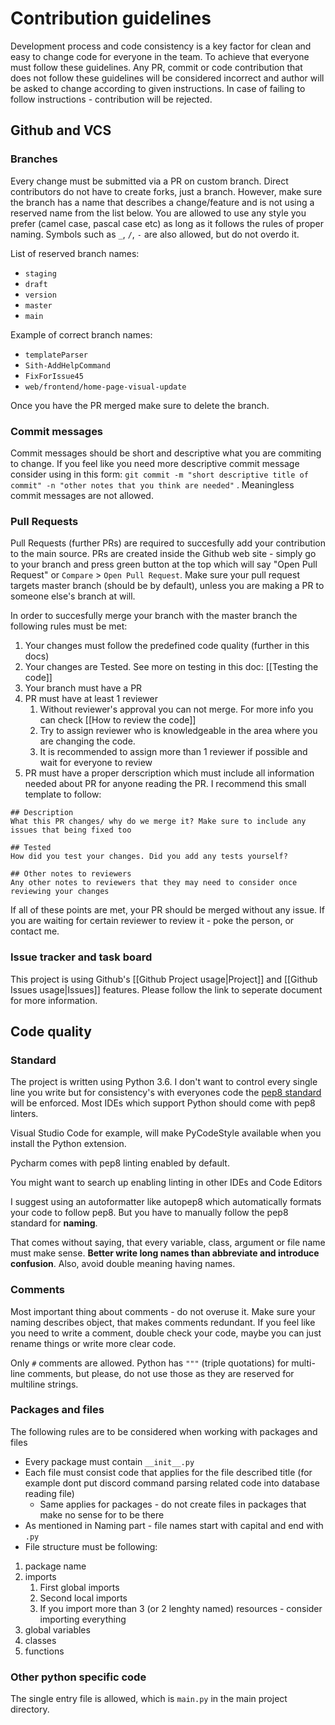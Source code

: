 # Contribution guidelines

Development process and code consistency is a key factor for clean and easy to change code for everyone in the team. To achieve that everyone must follow these guidelines. Any PR, commit or code contribution that does not follow these guidelines will be considered incorrect and author will be asked to change according to given instructions. In case of failing to follow instructions - contribution will be rejected.

## Github and VCS

### Branches

Every change must be submitted via a PR on custom branch. Direct contributors do not have to create forks, just a branch. However, make sure the branch has a name that describes a change/feature and is not using a reserved name from the list below.
You are allowed to use any style you prefer (camel case, pascal case etc) as long as it follows the rules of proper naming. Symbols such as `_`, `/`, `-` are also allowed, but do not overdo it.

List of reserved branch names:

- `staging`
- `draft`
- `version`
- `master`
- `main`

Example of correct branch names:

- `templateParser`
- `Sith-AddHelpCommand`
- `FixForIssue45`
- `web/frontend/home-page-visual-update`

Once you have the PR merged make sure to delete the branch.

### Commit messages

Commit messages should be short and descriptive what you are commiting to change. If you feel like you need more descriptive commit message consider using in this form:
`git commit -m "short descriptive title of commit" -n "other notes that you think are needed"` . Meaningless commit messages are not allowed.

### Pull Requests

Pull Requests (further PRs) are required to succesfully add your contribution to the main source. PRs are created inside the Github web site - simply go to your branch and press green button at the top which will say "Open Pull Request" or `Compare` > `Open Pull Request`. Make sure your pull request targets master branch (should be by default), unless you are making a PR to someone else's branch at will.

In order to succesfully merge your branch with the master branch the following rules must be met:

1. Your changes must follow the predefined code quality (further in this docs)
2. Your changes are Tested. See more on testing in this doc: [[Testing the code]]
3. Your branch must have a PR
4. PR must have at least 1 reviewer
   1. Without reviewer's approval you can not merge. For more info you can check [[How to review the code]]
   2. Try to assign reviewer who is knowledgeable in the area where you are changing the code.
   3. It is recommended to assign more than 1 reviewer if possible and wait for everyone to review
5. PR must have a proper derscription which must include all information needed about PR for anyone reading the PR. I recommend this small template to follow:

```
## Description
What this PR changes/ why do we merge it? Make sure to include any issues that being fixed too

## Tested
How did you test your changes. Did you add any tests yourself?

## Other notes to reviewers
Any other notes to reviewers that they may need to consider once reviewing your changes
```

If all of these points are met, your PR should be merged without any issue. If you are waiting for certain reviewer to review it - poke the person, or contact me.

### Issue tracker and task board

This project is using Github's [[Github Project usage|Project]] and [[Github Issues usage|Issues]] features. Please follow the link to seperate document for more information.

## Code quality

### Standard

The project is written using Python 3.6. I don't want to control every single line you write but for consistency's with everyones code the [pep8 standard](https://www.python.org/dev/peps/pep-0008/) will be enforced.
Most IDEs which support Python should come with pep8 linters.

Visual Studio Code for example, will make PyCodeStyle available when you install the Python extension.

Pycharm comes with pep8 linting enabled by default.

You might want to search up enabling linting in other IDEs and Code Editors

I suggest using an autoformatter like autopep8 which automatically formats your code to follow pep8.
But you have to manually follow the pep8 standard for **naming**.

That comes without saying, that every variable, class, argument or file name must make sense. **Better write long names than abbreviate and introduce confusion**. Also, avoid double meaning having names.

### Comments

Most important thing about comments - do not overuse it. Make sure your naming describes object, that makes comments redundant. If you feel like you need to write a comment, double check your code, maybe you can just rename things or write more clear code.

Only `#` comments are allowed. Python has `"""` (triple quotations) for multi-line comments, but please, do not use those as they are reserved for multiline strings.

### Packages and files

The following rules are to be considered when working with packages and files

- Every package must contain `__init__.py`
- Each file must consist code that applies for the file described title (for example dont put discord command parsing related code into database reading file)
  - Same applies for packages - do not create files in packages that make no sense for to be there
- As mentioned in Naming part - file names start with capital and end with `.py`
- File structure must be following:

1. package name
2. imports
   1. First global imports
   2. Second local imports
   3. If you import more than 3 (or 2 lenghty named) resources - consider importing everything
3. global variables
4. classes
5. functions

### Other python specific code

The single entry file is allowed, which is `main.py` in the main project directory.
